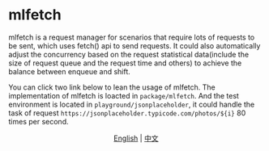# mlfetch

mlfetch is a request manager for scenarios that require lots of requests to be sent, which uses fetch() api to send requests. It could also automatically adjust the concurrency based on the request statistical data(include the size of request queue and the request time and others) to achieve the balance between enqueue and shift.

You can click two link below to lean the usage of mlfetch. The implementation of mlfetch is loacted in `package/mlfetch`. And the test environment is located in `playground/jsonplaceholder`, it could handle the task of request `https://jsonplaceholder.typicode.com/photos/${i}` 80 times per second.

<center><a href="./packages/mlfetch/README.md">English</a> | <a href="./packages/mlfetch/README.zh-CN.md">中文</a></<center>
